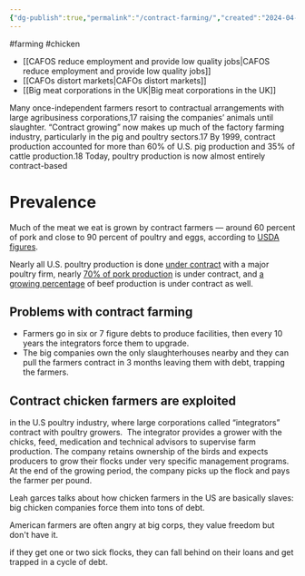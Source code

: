 ```yaml
---
{"dg-publish":true,"permalink":"/contract-farming/","created":"2024-04-23T16:23:12.000+01:00","updated":"2025-10-11T00:00:03.189+01:00"}
---
```


#farming #chicken 

- [[CAFOS reduce employment and provide low quality jobs\|CAFOS reduce employment and provide low quality jobs]]
- [[CAFOs distort markets\|CAFOs distort markets]]
- [[Big meat corporations in the UK\|Big meat corporations in the UK]]

Many once-independent farmers resort to contractual arrangements with large agribusiness corporations,17 raising the companies’ animals until slaughter. “Contract growing” now makes up much of the factory farming industry, particularly in the pig and poultry sectors.17 By 1999, contract production accounted for more than 60% of U.S. pig production and 35% of cattle production.18 Today, poultry production is now almost entirely contract-based

# Prevalence
Much of the meat we eat is grown by contract farmers — around 60 percent of pork and close to 90 percent of poultry and eggs, according to [USDA figures](https://www.ers.usda.gov/topics/farm-economy/farm-structure-and-organization/contracting/).

Nearly all U.S. poultry production is done [under contract](https://www.ers.usda.gov/webdocs/charts/104110/ContractingInAG_Fig3.png?v=4663.8) with a major poultry firm, nearly [70% of pork production](https://www.ers.usda.gov/data-products/chart-gallery/gallery/chart-detail/?chartId=104871) is under contract, and [a growing percentage](https://www.ers.usda.gov/amber-waves/2019/july/marketing-and-production-contracts-are-widely-used-in-us-agriculture/) of beef production is under contract as well.
## Problems with contract farming
- Farmers go in six or 7 figure debts to produce facilities, then every 10 years the integrators force them to upgrade.
- The big companies own the only slaughterhouses nearby and they can pull the farmers contract in 3 months leaving them with debt, trapping the farmers.
## Contract chicken farmers are exploited
in the U.S poultry industry, where large corporations called “integrators” contract with poultry growers.  The integrator provides a grower with the chicks, feed, medication and technical advisors to supervise farm production. The company retains ownership of the birds and expects producers to grow their flocks under very specific management programs. At the end of the growing period, the company picks up the flock and pays the farmer per pound.

Leah garces talks about how chicken farmers in the US are basically slaves: big chicken companies force them into tons of debt.

American farmers are often angry at big corps, they value freedom but don't have it.

if they get one or two sick flocks, they can fall behind on their loans and get trapped in a cycle of debt.
